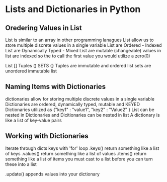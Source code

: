 # Lists and Dictionaries in Python

## Oredering Values in List
List is similar to an array in other programming lanagues
List allow us to store multiple discrete values in a single variable
List are Ordered - Indexed
List are Dynamically Typed - Mixed
List are mutable (changeable)
values in list are indexed so the to call the first value you would utilize a zero(0)

List []
Tuples ()
SETS {}
Tuples are immutable and ordered list 
sets are unordered immutable list

## Naming Items with Dictionaries

dictionaries allow for storing multiple discrete values in a single variable
Dictionaries are ordered, dynamically typed, mutable and KEYED
Dictionaries utilized as {"key1" : "value1", "key2" : "Value2" }
List can be nested in Dictionaries and
Dicitionaries can be nested in list
A dictionary is like a list of key-value pairs

## Working with Dictionaries

Iterate through dicts keys with 'for' loop
.keys() return something like a list of keys
.values() return something like a list of values
.items() return something like a list of items
you must cast to a list before you can turn these into a list

.update() appends values into your dictionary

